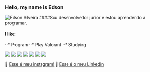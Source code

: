 ### Hello, my name is Edson

![Edson Silveira](https://img.shields.io/badge/Edson-Silveira-blue)
####Sou desenvolvedor junior e estou aprendendo a programar.

#### I like:
⋅⋅* Program 
⋅⋅* Play Valorant
⋅⋅* Studying

![](https://camo.githubusercontent.com/51519b999832aec2530e2f6b9bb10d9d075258a62358dcd3060126e224fadce1/68747470733a2f2f696d672e736869656c64732e696f2f62616467652f2d4a6176615363726970742d3235323532353f7374796c653d666c6174266c6f676f3d6a617661736372697074)
![](https://camo.githubusercontent.com/30a7ab6eaf27364482199812c0903ab0959c4662fc980f29411313c2b5bd60d0/68747470733a2f2f696d672e736869656c64732e696f2f62616467652f2d48544d4c2d3235323532353f7374796c653d666c6174266c6f676f3d48544d4c35)
![](https://camo.githubusercontent.com/bbfda90f795df7ae948f70e1d87474127d2484bdeb0fd5ebab019efa21fe6f22/68747470733a2f2f696d672e736869656c64732e696f2f62616467652f2d4353532d3235323532353f7374796c653d666c6174266c6f676f3d43535333266c6f676f436f6c6f723d313537324236)
![](https://camo.githubusercontent.com/aad3b975cad64973f51a563f91f3a0e5cb5e4bed36e358ef37a2d5f1945d9d08/68747470733a2f2f696d672e736869656c64732e696f2f62616467652f2d5048502d3235323532353f7374796c653d666c6174266c6f676f3d706870)
![](https://camo.githubusercontent.com/ff0283ecd261e1f3819a583d35f520e7e77177ea1232a736fde17a3ebb7728aa/68747470733a2f2f696d672e736869656c64732e696f2f62616467652f2d4769742d3235323532353f7374796c653d666c6174266c6f676f3d676974)
![](https://camo.githubusercontent.com/0a7f5634254e7263171b08b4ec34887807e64ead28b3e164652b6e80fdd7c639/68747470733a2f2f696d672e736869656c64732e696f2f62616467652f2d4769744875622d3235323532353f7374796c653d666c6174266c6f676f3d676974687562)
![](https://camo.githubusercontent.com/92eb0971a556b623551840543028300942116d7c691ee05d7df0fa104a05f09c/68747470733a2f2f696d672e736869656c64732e696f2f62616467652f2d4d7953514c2d3235323532353f7374796c653d666c6174266c6f676f3d6d7973716c)

📲 [Esse é meu instagram!](www.instagram.com/edson._silveira)
📱 [Esse é o meu Linkedin](www.linkedin.com/)

